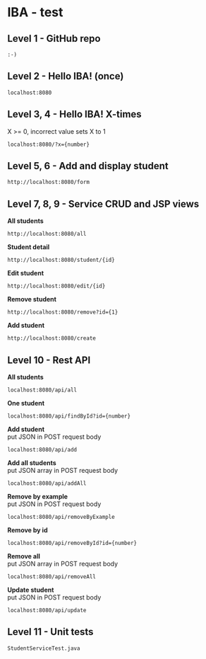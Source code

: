 # IBA - test

## Level 1 - GitHub repo
```
:-)
```

## Level 2 - Hello IBA! (once)
```
localhost:8080
```

## Level 3, 4 - Hello IBA! X-times  
X >= 0, incorrect value sets X to 1
```
localhost:8080/?x={number}
```
## Level 5, 6 - Add and display student
```
http://localhost:8080/form
```
## Level 7, 8, 9  - Service CRUD and JSP views  
**All students**
```
http://localhost:8080/all
```
**Student detail**
```
http://localhost:8080/student/{id}
```
**Edit student**
```
http://localhost:8080/edit/{id}
```
**Remove student**
```
http://localhost:8080/remove?id={1}
```
**Add student**
```
http://localhost:8080/create
```
## Level 10 - Rest API  
**All students**
```
localhost:8080/api/all
```
**One student**
```
localhost:8080/api/findById?id={number}
```
**Add student**  
put JSON in POST request body
```
localhost:8080/api/add
```
**Add all students**  
put JSON array in POST request body
```
localhost:8080/api/addAll
```
**Remove by example**  
put JSON in POST request body
```
localhost:8080/api/removeByExample
```
**Remove by id**
```
localhost:8080/api/removeById?id={number}
```
**Remove all**  
put JSON array in POST request body
```
localhost:8080/api/removeAll
```
**Update student**  
put JSON in POST request body
```
localhost:8080/api/update
```
## Level 11 - Unit tests
```
StudentServiceTest.java
```
